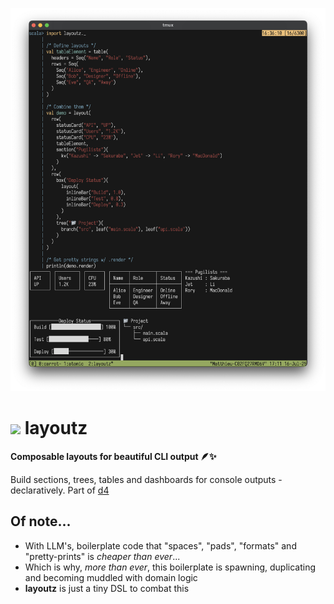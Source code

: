 <p align="center">
  <img src="pix/layoutz-demo.png" width="700">
</p>

# <img src="pix/testd-logo.png" width="60"> layoutz
**Composable layouts for beautiful CLI output 🪶✨**

Build sections, trees, tables and dashboards for console outputs - declaratively. Part of [d4](https://github.com/mattlianje/d4)

## Of note...
- With LLM's, boilerplate code that "spaces", "pads", "formats" and "pretty-prints" is _cheaper than ever_...
- Which is why, _more than ever_, this boilerplate is spawning, duplicating and becoming muddled with domain logic
- **layoutz** is just a tiny DSL to combat this
